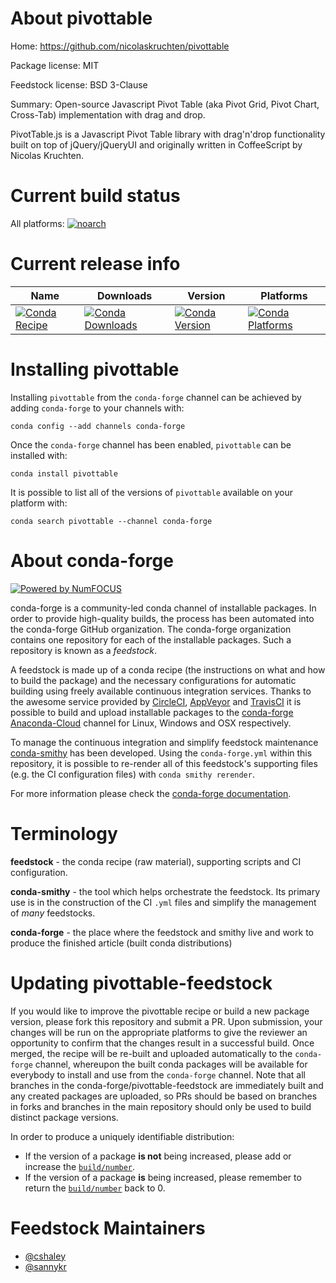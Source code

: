 <!--
# -*- mode: jinja -*-
-->

About pivottable
================

Home: https://github.com/nicolaskruchten/pivottable

Package license: MIT

Feedstock license: BSD 3-Clause

Summary: Open-source Javascript Pivot Table (aka Pivot Grid, Pivot Chart, Cross-Tab) implementation with drag and drop.

PivotTable.js is a Javascript Pivot Table library with drag'n'drop
functionality built on top of jQuery/jQueryUI and originally written
in CoffeeScript by Nicolas Kruchten.


Current build status
====================

All platforms:
[![noarch](https://img.shields.io/circleci/project/github/conda-forge/pivottable-feedstock/master.svg?label=noarch)](https://circleci.com/gh/conda-forge/pivottable-feedstock)

Current release info
====================

| Name | Downloads | Version | Platforms |
| --- | --- | --- | --- |
| [![Conda Recipe](https://img.shields.io/badge/recipe-pivottable-green.svg)](https://anaconda.org/conda-forge/pivottable) | [![Conda Downloads](https://img.shields.io/conda/dn/conda-forge/pivottable.svg)](https://anaconda.org/conda-forge/pivottable) | [![Conda Version](https://img.shields.io/conda/vn/conda-forge/pivottable.svg)](https://anaconda.org/conda-forge/pivottable) | [![Conda Platforms](https://img.shields.io/conda/pn/conda-forge/pivottable.svg)](https://anaconda.org/conda-forge/pivottable) |

Installing pivottable
=====================

Installing `pivottable` from the `conda-forge` channel can be achieved by adding `conda-forge` to your channels with:

```
conda config --add channels conda-forge
```

Once the `conda-forge` channel has been enabled, `pivottable` can be installed with:

```
conda install pivottable
```

It is possible to list all of the versions of `pivottable` available on your platform with:

```
conda search pivottable --channel conda-forge
```


About conda-forge
=================

[![Powered by NumFOCUS](https://img.shields.io/badge/powered%20by-NumFOCUS-orange.svg?style=flat&colorA=E1523D&colorB=007D8A)](http://numfocus.org)

conda-forge is a community-led conda channel of installable packages.
In order to provide high-quality builds, the process has been automated into the
conda-forge GitHub organization. The conda-forge organization contains one repository
for each of the installable packages. Such a repository is known as a *feedstock*.

A feedstock is made up of a conda recipe (the instructions on what and how to build
the package) and the necessary configurations for automatic building using freely
available continuous integration services. Thanks to the awesome service provided by
[CircleCI](https://circleci.com/), [AppVeyor](https://www.appveyor.com/)
and [TravisCI](https://travis-ci.org/) it is possible to build and upload installable
packages to the [conda-forge](https://anaconda.org/conda-forge)
[Anaconda-Cloud](https://anaconda.org/) channel for Linux, Windows and OSX respectively.

To manage the continuous integration and simplify feedstock maintenance
[conda-smithy](https://github.com/conda-forge/conda-smithy) has been developed.
Using the ``conda-forge.yml`` within this repository, it is possible to re-render all of
this feedstock's supporting files (e.g. the CI configuration files) with ``conda smithy rerender``.

For more information please check the [conda-forge documentation](https://conda-forge.org/docs/).

Terminology
===========

**feedstock** - the conda recipe (raw material), supporting scripts and CI configuration.

**conda-smithy** - the tool which helps orchestrate the feedstock.
                   Its primary use is in the construction of the CI ``.yml`` files
                   and simplify the management of *many* feedstocks.

**conda-forge** - the place where the feedstock and smithy live and work to
                  produce the finished article (built conda distributions)


Updating pivottable-feedstock
=============================

If you would like to improve the pivottable recipe or build a new
package version, please fork this repository and submit a PR. Upon submission,
your changes will be run on the appropriate platforms to give the reviewer an
opportunity to confirm that the changes result in a successful build. Once
merged, the recipe will be re-built and uploaded automatically to the
`conda-forge` channel, whereupon the built conda packages will be available for
everybody to install and use from the `conda-forge` channel.
Note that all branches in the conda-forge/pivottable-feedstock are
immediately built and any created packages are uploaded, so PRs should be based
on branches in forks and branches in the main repository should only be used to
build distinct package versions.

In order to produce a uniquely identifiable distribution:
 * If the version of a package **is not** being increased, please add or increase
   the [``build/number``](https://conda.io/docs/user-guide/tasks/build-packages/define-metadata.html#build-number-and-string).
 * If the version of a package **is** being increased, please remember to return
   the [``build/number``](https://conda.io/docs/user-guide/tasks/build-packages/define-metadata.html#build-number-and-string)
   back to 0.

Feedstock Maintainers
=====================

* [@cshaley](https://github.com/cshaley/)
* [@sannykr](https://github.com/sannykr/)

